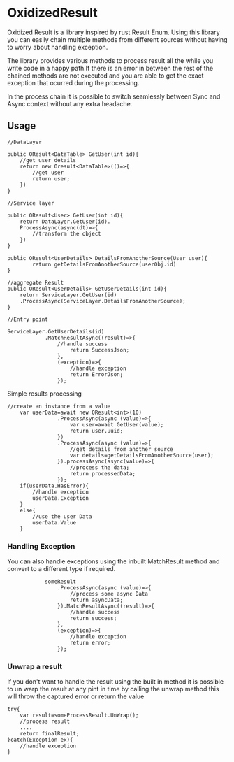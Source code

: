 # OxidizedResult

Oxidized Result is a library inspired by rust Result Enum.
Using this library you can easily chain multiple methods from different sources without having to worry about handling exception.

The library provides various methods to process result all the while you write code in a happy path.If there is an error in between the rest of the chained methods are not executed and you are able to get the exact exception that ocurred during the processing.

In the process chain it is possible to switch seamlessly between Sync and Async context without any extra headache.

## Usage

```
//DataLayer

public OResult<DataTable> GetUser(int id){
    //get user details
    return new Oresult<DataTable>(()=>{
        //get user 
        return user;
    })
}

//Service layer

public OResult<User> GetUser(int id){
    return DataLayer.GetUser(id).
    ProcessAsync(async(dt)=>{
        //transform the object
    })
}

public OResult<UserDetails> DetailsFromAnotherSource(User user){
        return getDetailsFromAnotherSource(userObj.id)
}

//aggregate Result
public OResult<UserDetails> GetUserDetails(int id){
    return ServiceLayer.GetUser(id)
    .ProcessAsync(ServiceLayer.DetailsFromAnotherSource);
}

//Entry point

ServiceLayer.GetUserDetails(id)
            .MatchResultAsync((result)=>{
                //handle success
                    return SuccessJson;
                },
                (exception)=>{
                    //handle exception
                    return ErrorJson;
                });

```

Simple results processing

````
//create an instance from a value
    var userData=await new OResult<int>(10)
                .ProcessAsync(async (value)=>{
                    var user=await GetUser(value);
                    return user.uuid;
                })
                .ProcessAsync(async (value)=>{
                    //get details from another source
                    var details=getDetailsFromAnotherSource(user);
                }).processAsync(async(value)=>{
                    //process the data;
                    return processedData;
                });
    if(userData.HasError){
        //handle exception
        userData.Exception
    }
    else{
        //use the user Data
        userData.Value
    }
````


### Handling Exception

You can also handle exceptions using the inbuilt MatchResult method and convert to a different type if required.

```
            someResult
                .ProcessAsync(async (value)=>{
                    //process some async Data
                    return asyncData;
                }).MatchResultAsync((result)=>{
                    //handle success
                    return success;
                },
                (exception)=>{
                    //handle exception
                    return error;
                });
```

### Unwrap a result
If you don't want to handle the result using the built in method it is possible to un warp the result at any pint in time by calling the unwrap method this will throw the captured error or return the value 

```
try{
    var result=someProcessResult.UnWrap();
    //process result
    ....
    return finalResult;
}catch(Exception ex){
    //handle exception
}

```

